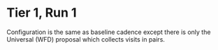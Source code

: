 # Tier 1, Run 1

Configuration is the same as baseline cadence except there is only the 
Universal (WFD) proposal which collects visits in pairs.
